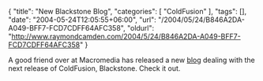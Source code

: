 {
	"title": "New Blackstone Blog",
	"categories": [
		"ColdFusion"
	],
	"tags": [],
	"date": "2004-05-24T12:05:55+06:00",
	"url": "/2004/05/24/B846A2DA-A049-BFF7-FCD7CDFF64AFC358",
	"oldurl": "http://www.raymondcamden.com/2004/5/24/B846A2DA-A049-BFF7-FCD7CDFF64AFC358"
}

A good friend over at Macromedia has released a new <a href="http://www.buntel.com/blog/">blog</a> dealing with the next release of ColdFusion, Blackstone. Check it out.